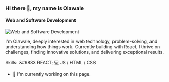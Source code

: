 ### Hi there 👋, my name is Olawale
#### Web and Software Development
![Web and Software Development](https://pbs.twimg.com/profile_banners/1548233762017685510/1679981708/1080x360)

I'm Olawale, deeply interested in web technology, problem-solving, and understanding how things work. Currently building with React, I thrive on challenges, finding innovative solutions, and delivering exceptional results.

Skills: 
 &#9883 REACT; 
 &#128187; JS / HTML / CSS

- 🔭 I’m currently working on this page. 




